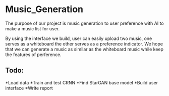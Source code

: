 # Music_Generation
The purpose of our project is music generation to user preference with AI to make a music list for user.

By using the interface we build, user can easily upload two music, one serves as a whiteboard the other serves as a preference indicator. We hope that we can generate a music as similar as the whiteboard music while keep the features of perference. 


## Todo:

*Load data
*Train and test CRNN
*Find StarGAN base model
*Build user interface
*Write report